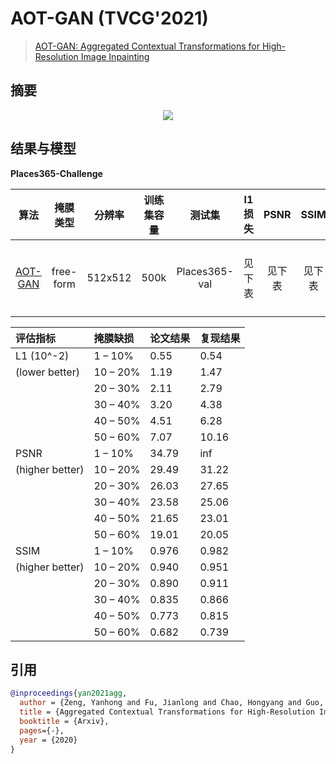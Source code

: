 # AOT-GAN (TVCG'2021)

> [AOT-GAN: Aggregated Contextual Transformations for High-Resolution Image Inpainting](https://arxiv.org/pdf/2104.01431.pdf)

<!-- [ALGORITHM] -->

## 摘要

<!-- [ABSTRACT] -->

<!-- [IMAGE] -->

<div align=center >
 <img src="https://user-images.githubusercontent.com/12756472/169230414-3ca7fb6b-cf2a-401f-8696-71df75a08c32.png"/>
</div >

## 结果与模型

**Places365-Challenge**

|                                  算法                                   |   掩膜类型    |   分辨率   | 训练集容量 |      测试集      | l1 损失 | PSNR | SSIM |                                                                                                                                           下载                                                                                                                                            |
| :-------------------------------------------------------------------: | :-------: | :-----: | :---: | :-----------: | :---: | :--: | :--: | :-------------------------------------------------------------------------------------------------------------------------------------------------------------------------------------------------------------------------------------------------------------------------------------: |
| [AOT-GAN](/configs/inpainting/AOT-GAN/AOT-GAN_512x512_4x12_places.py) | free-form | 512x512 | 500k  | Places365-val |  见下表  | 见下表  | 见下表  | [模型](https://openmmlab-share.oss-cn-hangzhou.aliyuncs.com/mmediting/inpainting/aot_gan/AOT-GAN_512x512_4x12_places_20220509-6641441b.pth) \| [日志](https://openmmlab-share.oss-cn-hangzhou.aliyuncs.com/mmediting/inpainting/aot_gan/AOT-GAN_512x512_4x12_places_20220509-6641441b.json) |

<!-- SKIP THIS TABLE -->

| 评估指标            | 掩膜缺损     | 论文结果  | 复现结果  |
| :-------------- | :------- | :---- | :---- |
| L1 (10^-2)      | 1 – 10%  | 0.55  | 0.54  |
| (lower better)  | 10 – 20% | 1.19  | 1.47  |
|                 | 20 – 30% | 2.11  | 2.79  |
|                 | 30 – 40% | 3.20  | 4.38  |
|                 | 40 – 50% | 4.51  | 6.28  |
|                 | 50 – 60% | 7.07  | 10.16 |
| PSNR            | 1 – 10%  | 34.79 | inf   |
| (higher better) | 10 – 20% | 29.49 | 31.22 |
|                 | 20 – 30% | 26.03 | 27.65 |
|                 | 30 – 40% | 23.58 | 25.06 |
|                 | 40 – 50% | 21.65 | 23.01 |
|                 | 50 – 60% | 19.01 | 20.05 |
| SSIM            | 1 – 10%  | 0.976 | 0.982 |
| (higher better) | 10 – 20% | 0.940 | 0.951 |
|                 | 20 – 30% | 0.890 | 0.911 |
|                 | 30 – 40% | 0.835 | 0.866 |
|                 | 40 – 50% | 0.773 | 0.815 |
|                 | 50 – 60% | 0.682 | 0.739 |

## 引用

```bibtex
@inproceedings{yan2021agg,
  author = {Zeng, Yanhong and Fu, Jianlong and Chao, Hongyang and Guo, Baining},
  title = {Aggregated Contextual Transformations for High-Resolution Image Inpainting},
  booktitle = {Arxiv},
  pages={-},
  year = {2020}
}
```
